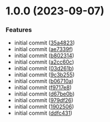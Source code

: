 # 1.0.0 (2023-09-07)


### Features

* initial commit ([35a4823](https://github.com/parea-ai/parea-sdk-js/commit/35a482356ae0524ddc1d2dbd97c804093b65ea14))
* initial commit ([ae7339f](https://github.com/parea-ai/parea-sdk-js/commit/ae7339f2cc145e8c1d9032073bf96982b51f05dc))
* initial commit ([b802314](https://github.com/parea-ai/parea-sdk-js/commit/b8023143b7419edc2592aec84e9f2a60ce409f34))
* initial commit ([a2cc60c](https://github.com/parea-ai/parea-sdk-js/commit/a2cc60cedae0073b9a3e4719f1d741c11bf336aa))
* initial commit ([03d261b](https://github.com/parea-ai/parea-sdk-js/commit/03d261b5a840509dcab1526ff7fa3df6bd24703e))
* initial commit ([9c3b255](https://github.com/parea-ai/parea-sdk-js/commit/9c3b25533f4154ac6795b4d65e472d1375fb14eb))
* initial commit ([b06710a](https://github.com/parea-ai/parea-sdk-js/commit/b06710a148c2dd179efa623b132c5af9e902f360))
* initial commit ([f9717e8](https://github.com/parea-ai/parea-sdk-js/commit/f9717e8a95462354cf41375a6d1b8b5f88cf8489))
* initial commit ([d67be0b](https://github.com/parea-ai/parea-sdk-js/commit/d67be0b3f59bec5e38399b07e52e18c13993a93c))
* initial commit ([979df26](https://github.com/parea-ai/parea-sdk-js/commit/979df26f696f52bf4906663900c2d2b65eb8b4b9))
* initial commit ([1902506](https://github.com/parea-ai/parea-sdk-js/commit/190250697c7f3c73dac822906d61c5be76672d58))
* initial commit ([ddfc431](https://github.com/parea-ai/parea-sdk-js/commit/ddfc431d0c1767cbce80f6fa4466fc7f0a850bea))

